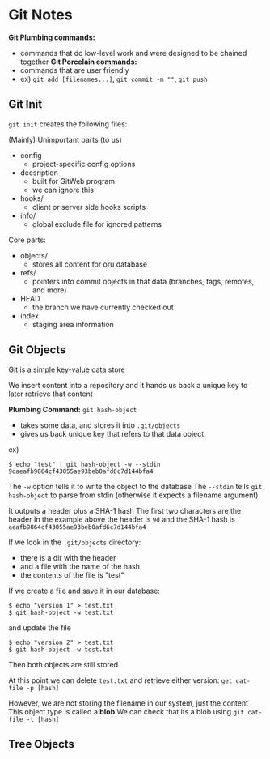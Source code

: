 # Git Notes

**Git Plumbing commands:**
  * commands that do low-level work and were designed to be chained together
**Git Porcelain commands:**
  * commands that are user friendly
  * ex) `git add [filenames...]`, `git commit -m ""`, `git push`

## Git Init

`git init` creates the following files:

(Mainly) Unimportant parts (to us)
  * config
    * project-specific config options 
  * decsription
    * built for GitWeb program
    * we can ignore this
  * hooks/
    * client or server side hooks scripts
  * info/
    * global exclude file for ignored patterns

Core parts:
  * objects/
    * stores all content for oru database
  * refs/
    * pointers into commit objects in that data (branches, tags, remotes, and more)
  * HEAD
    * the branch we have currently checked out
  * index
    * staging area information

## Git Objects

Git is a simple key-value data store

We insert content into a repository and it hands us back a unique key to later retrieve that content

**Plumbing Command:** `git hash-object`
  * takes some data, and stores it into `.git/objects` 
  * gives us back unique key that refers to that data object

ex)
```
$ echo "test" | git hash-object -w --stdin
9daeafb9864cf43055ae93beb0afd6c7d144bfa4
```

The `-w` option tells it to write the object to the database
The `--stdin` tells `git hash-object` to parse from stdin (otherwise it expects a filename argument)

It outputs a header plus a SHA-1 hash
The first two characters are the header
In the example above the header is `9d` and the SHA-1 hash is `aeafb9864cf43055ae93beb0afd6c7d144bfa4`

If we look in the `.git/objects` directory:
  * there is a dir with the header
  * and a file with the name of the hash
  * the contents of the file is "test"

If we create a file and save it in our database:
```
$ echo "version 1" > test.txt
$ git hash-object -w test.txt
```
and update the file
```
$ echo "version 2" > test.txt
$ git hash-object -w test.txt
```

Then both objects are still stored

At this point we can delete `test.txt` and retrieve either version:
`get cat-file -p [hash]`

However, we are not storing the filename in our system, just the content
This object type is called a **blob**
We can check that its a blob using `git cat-file -t [hash]`

## Tree Objects


